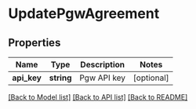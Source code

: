 # UpdatePgwAgreement

## Properties
Name | Type | Description | Notes
------------ | ------------- | ------------- | -------------
**api_key** | **string** | Pgw API key | [optional] 

[[Back to Model list]](../README.md#documentation-for-models) [[Back to API list]](../README.md#documentation-for-api-endpoints) [[Back to README]](../README.md)


